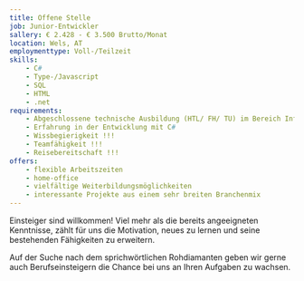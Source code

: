```yaml
---
title: Offene Stelle
job: Junior-Entwickler
sallery: € 2.428 - € 3.500 Brutto/Monat
location: Wels, AT
employmenttype: Voll-/Teilzeit
skills:
    - C#
    - Type-/Javascript
    - SQL
    - HTML
    - .net
requirements:
    - Abgeschlossene technische Ausbildung (HTL/ FH/ TU) im Bereich Informatik oder vergleichbare Qualifikation
    - Erfahrung in der Entwicklung mit C#
    - Wissbegierigkeit !!!
    - Teamfähigkeit !!!
    - Reisebereitschaft !!!
offers:
    - flexible Arbeitszeiten
    - home-office
    - vielfältige Weiterbildungsmöglichkeiten
    - interessante Projekte aus einem sehr breiten Branchenmix
---
```


Einsteiger sind willkommen! Viel mehr als die bereits angeeigneten Kenntnisse, zählt für uns die Motivation, neues zu lernen und seine bestehenden Fähigkeiten zu erweitern.

Auf der Suche nach dem sprichwörtlichen Rohdiamanten geben wir gerne auch Berufseinsteigern die Chance bei uns an Ihren Aufgaben zu wachsen.